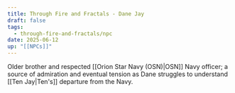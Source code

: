 ```yaml
---
title: Through Fire and Fractals - Dane Jay
draft: false
tags:
  - through-fire-and-fractals/npc
date: 2025-06-12
up: "[[NPCs]]"
---
```


Older brother and respected [[Orion Star Navy (OSN)|OSN]] Navy officer; a source of admiration and eventual tension as Dane struggles to understand [[Ten Jay|Ten's]] departure from the Navy.